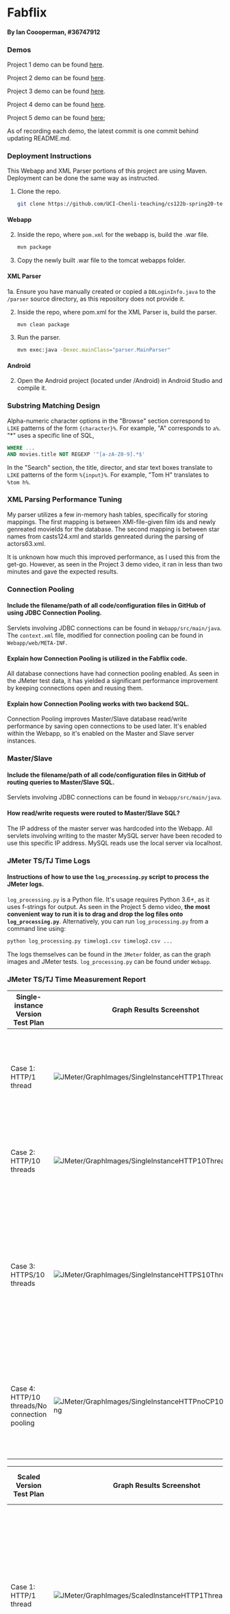 # Fabflix
#### By Ian Coooperman, #36747912

### Demos
Project 1 demo can be found [here](https://www.youtube.com/watch?v=gSUd3sx91NA&feature=youtu.be).

Project 2 demo can be found [here](https://www.youtube.com/watch?v=IIdI8JKQr2c&feature=youtu.be).

Project 3 demo can be found [here](https://youtu.be/EX0emZpuaIQ).

Project 4 demo can be found [here](https://www.youtube.com/watch?v=B6YfYBYagEw).

Project 5 demo can be found [here]();

As of recording each demo, the latest commit is one commit behind updating README.md.

### Deployment Instructions
This Webapp and XML Parser portions of this project are using Maven. Deployment can be done the same way as instructed.

1. Clone the repo.
    ```bash
    git clone https://github.com/UCI-Chenli-teaching/cs122b-spring20-team-132.git
    ```

#### Webapp

2. Inside the repo, where `pom.xml` for the webapp is, build the .war file.
    ```bash
    mvn package
    ```
3. Copy the newly built .war file to the tomcat webapps folder.

#### XML Parser
1a. Ensure you have manually created or copied a `DBLoginInfo.java` to the `/parser` source directory, as this repository does not provide it.

2. Inside the repo, where pom.xml for the XML Parser is, build the parser.

    ```bash
    mvn clean package
    ```
3. Run the parser.
    ```bash
    mvn exec:java -Dexec.mainClass="parser.MainParser"
    ```

#### Android
2. Open the Android project (located under /Android) in Android Studio and compile it.

### Substring Matching Design
Alpha-numeric character options in the "Browse" section correspond to `LIKE` patterns of the form `{character}%`. For example, "A" corresponds to `a%`. "*" uses a specific line of SQL,
```SQL
WHERE ...
AND movies.title NOT REGEXP '^[a-zA-Z0-9].*$'
```

In the "Search" section, the title, director, and star text boxes translate to `LIKE` patterns of the form `%{input}%`. For example, "Tom H" translates to
`%tom h%`.

### XML Parsing Performance Tuning
My parser utilizes a few in-memory hash tables, specifically for storing mappings. The first mapping is between XMl-file-given film ids and newly genreated movieIds for the database. The second mapping is between star names from casts124.xml and starIds genreated during the parsing of actors63.xml.

It is unknown how much this improved performance, as I used this from the get-go. However, as seen in the Project 3 demo video, it ran in less than two minutes and gave the expected results.

### Connection Pooling
#### Include the filename/path of all code/configuration files in GitHub of using JDBC Connection Pooling.
Servlets involving JDBC connections can be found in `Webapp/src/main/java`. The `context.xml` file, modified for connection pooling can be found in `Webapp/web/META-INF`.

#### Explain how Connection Pooling is utilized in the Fabflix code.
All database connections have had connection pooling enabled. As seen in the JMeter test data, it has yielded a significant performance improvement by keeping connections open and reusing them.

#### Explain how Connection Pooling works with two backend SQL.
Connection Pooling improves Master/Slave database read/write performance by saving open connections to be used later. It's enabled within the Webapp, so it's enabled on the Master and Slave server instances.


### Master/Slave
#### Include the filename/path of all code/configuration files in GitHub of routing queries to Master/Slave SQL.
Servlets involving JDBC connections can be found in `Webapp/src/main/java`.


#### How read/write requests were routed to Master/Slave SQL?
The IP address of the master server was hardcoded into the Webapp. All servlets involving writing to the master MySQL server have been recoded to use this specific IP address. MySQL reads use the local server via localhost.


### JMeter TS/TJ Time Logs
#### Instructions of how to use the `log_processing.py` script to process the JMeter logs.
`log_processing.py` is a Python file. It's usage requires Python 3.6+, as it uses f-strings for output. As seen in the Project 5 demo video, **the most convenient way to run it is to drag and drop the log files onto `log_processing.py`**. Alternatively, you can run `log_processing.py` from a command line using:
```bash
python log_processing.py timelog1.csv timelog2.csv ...
```
The logs themselves can be found in the `JMeter` folder, as can the graph images and JMeter tests.
`log_processing.py` can be found under `Webapp`.


### JMeter TS/TJ Time Measurement Report

| **Single-instance Version Test Plan**          | **Graph Results Screenshot** | **Average Query Time(ms)** | **Average Search Servlet Time(ms)** | **Average JDBC Time(ms)** | **Analysis** |
|------------------------------------------------|------------------------------|----------------------------|-------------------------------------|---------------------------|--------------|
| Case 1: HTTP/1 thread                          | ![JMeter/GraphImages/SingleInstanceHTTP1Thread.png](JMeter/GraphImages/SingleInstanceHTTP1Thread.png?raw=true)   | 92                         | 8.83                                  | 8.31                        | It makes sense for this test to be the fastest of the single-instance tests. There was only 1 thread.           |
| Case 2: HTTP/10 threads                        | ![JMeter/GraphImages/SingleInstanceHTTP10Threads.png](JMeter/GraphImages/SingleInstanceHTTP10Threads.png?raw=true)   | 113                         | 31.1                                  | 30.7                        | A greater amount of time is taken due to having to serve 10 "users" at once.          |
| Case 3: HTTPS/10 threads                       | ![JMeter/GraphImages/SingleInstanceHTTPS10Threads.png](JMeter/GraphImages/SingleInstanceHTTPS10Threads.png?raw=true)   | 110                         | 29.2                                  | 28.7                        | Marginally lower than the previous case. Perhaps not enough of a difference to be statistically significant. This might have something to do with HTTP/2.           |
| Case 4: HTTP/10 threads/No connection pooling  | ![JMeter/GraphImages/SingleInstanceHTTPnoCP10Threads.png](JMeter/GraphImages/SingleInstanceHTTPnoCP10Threads.png?raw=true)   | 150                         | 67.2                                  | 66.7                        | Having to open and close a new database connection for every request eats up a huge amount of time.           |

| **Scaled Version Test Plan**                   | **Graph Results Screenshot** | **Average Query Time(ms)** | **Average Search Servlet Time(ms)** | **Average JDBC Time(ms)** | **Analysis** |
|------------------------------------------------|------------------------------|----------------------------|-------------------------------------|---------------------------|--------------|
| Case 1: HTTP/1 thread                          | ![JMeter/GraphImages/ScaledInstanceHTTP1Thread.png](JMeter/GraphImages/ScaledInstanceHTTP1Thread.png?raw=true)   | 93                         | 9.82                                  | 9.11                        | Slightly higher then the equivalent test on the single instance. This could be because some extra time is taken by the load balancer to serve content from either the Master server or the Slave server.          |
| Case 2: HTTP/10 threads                        | ![JMeter/GraphImages/ScaledInstanceHTTP10Threads.png](JMeter/GraphImages/ScaledInstanceHTTP10Threads.png?raw=true)   | 99                         | 16.1                               | 15.5                        | Load balancing comes in handy as half of the "users" are routed to the Master server and half to the Slave. This is significantly faster than the equivalent case on the single instance.           |
| Case 3: HTTP/10 threads/No connection pooling  | ![JMeter/GraphImages/ScaledInstanceHTTPnoCP10Threads.png](JMeter/GraphImages/ScaledInstanceHTTPnoCP10Threads.png?raw=true)   | 120                         | 33.2                                  | 32.4                        | Creating and closing a database connection for every request once again takes its toll.          |

### Member Contribution
I am the only person in this group/team. I did all the work.